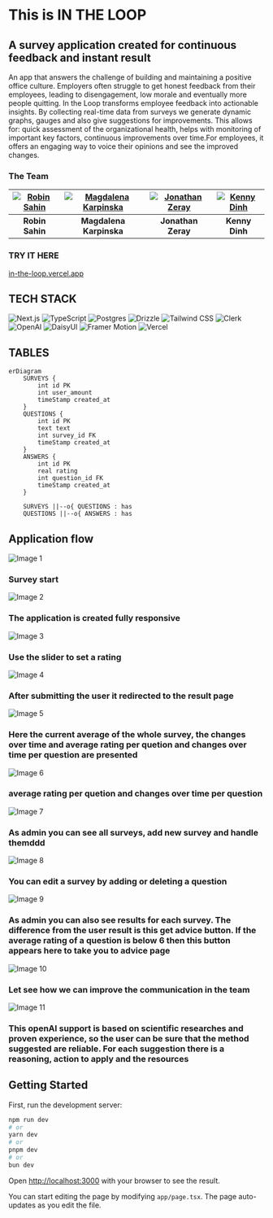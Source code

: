 # This is IN THE LOOP

## A survey application created for continuous feedback and instant result

An app that answers the challenge of building and maintaining a positive office culture. Employers often struggle to get honest feedback from their employees, leading to disengagement, low morale and eventually more people quitting. In the Loop transforms employee feedback into actionable insights.
By collecting real-time data from surveys we generate dynamic graphs, gauges and also give suggestions for improvements. This allows for: quick assessment of the organizational health, helps with monitoring of important key factors, continuous improvements over time.For employees, it offers an engaging way to voice their opinions and see the improved changes.

### The Team

| [![Robin Sahin](https://github.com/r0binsahin.png?size=100)](https://github.com/r0binsahin) | [![Magdalena Karpinska](https://github.com/magdalena-karpinska.png?size=100)](https://github.com/magdalena-karpinska) | [![Jonathan Zeray](https://github.com/JonathanZeray.png?size=100)](https://github.com/JonathanZeray) | [![Kenny Dinh](https://github.com/iiiamken.png?size=100)](https://github.com/iiiamken) |
|:---:|:---:|:---:|:---:|
| **Robin Sahin**   | **Magdalena Karpinska** | **Jonathan Zeray** | **Kenny Dinh**  |

### TRY IT HERE

[in-the-loop.vercel.app](https://in-the-loop.vercel.app/surveys/1)

## TECH STACK

![Next.js](https://img.shields.io/badge/Next.js-000000?style=for-the-badge&logo=nextdotjs&logoColor=white)
![TypeScript](https://img.shields.io/badge/TypeScript-007ACC?style=for-the-badge&logo=typescript&logoColor=white)
![Postgres](https://img.shields.io/badge/PostgreSQL-316192?style=for-the-badge&logo=postgresql&logoColor=white)
![Drizzle](https://img.shields.io/badge/Drizzle-FF4136?style=for-the-badge&logo=drizzle&logoColor=white)
![Tailwind CSS](https://img.shields.io/badge/Tailwind_CSS-38B2AC?style=for-the-badge&logo=tailwind-css&logoColor=white)
![Clerk](https://img.shields.io/badge/Clerk-0069ff?style=for-the-badge&logo=clerk&logoColor=white)
![OpenAI](https://img.shields.io/badge/OpenAI-412991?style=for-the-badge&logo=openai&logoColor=white)
![DaisyUI](https://img.shields.io/badge/DaisyUI-5A67D8?style=for-the-badge&logo=daisyui&logoColor=white)
![Framer Motion](https://img.shields.io/badge/Framer--Motion-0055FF?style=for-the-badge&logo=framer&logoColor=white)
![Vercel](https://img.shields.io/badge/Vercel-000000?style=for-the-badge&logo=vercel&logoColor=white)

## TABLES

```mermaid
erDiagram
    SURVEYS {
        int id PK
        int user_amount
        timeStamp created_at
    }
    QUESTIONS {
        int id PK
        text text
        int survey_id FK
        timeStamp created_at
    }
    ANSWERS {
        int id PK
        real rating
        int question_id FK
        timeStamp created_at
    }

    SURVEYS ||--o{ QUESTIONS : has
    QUESTIONS ||--o{ ANSWERS : has
```

## Application flow

![Image 1](./public/image1.png)

### Survey start

![Image 2](./public/image2.png)

### The application is created fully responsive

![Image 3](./public/image3.png)

### Use the slider to set a rating

![Image 4](./public/image4.png)

### After  submitting the user it redirected to the result page

![Image 5](./public/image5.png)

### Here the current average of the whole survey, the changes over time and average rating per quetion and changes over time per question are presented

![Image 6](./public/image6.png)

### average rating per quetion and changes over time per question

![Image 7](./public/image7.png)

### As admin you can see all surveys, add new survey and handle themddd

![Image 8](./public/image8.png)

### You can edit a survey by adding or deleting a question

![Image 9](./public/image9.png)

### As admin you can also see results for each survey. The difference from the user result is this get advice button. If the average rating of a question is below 6 then this button appears here to take you to advice page

![Image 10](./public/image10.png)

### Let see how we can improve the communication in the team

![Image 11](./public/image11.png)

### This openAI support is based on scientific researches and proven experience, so the user can be sure that the method suggested are reliable. For each suggestion there is a reasoning, action to apply and the resources

## Getting Started

First, run the development server:

```bash
npm run dev
# or
yarn dev
# or
pnpm dev
# or
bun dev
```

Open [http://localhost:3000](http://localhost:3000) with your browser to see the result.

You can start editing the page by modifying `app/page.tsx`. The page auto-updates as you edit the file.